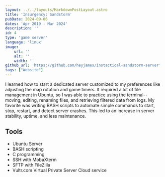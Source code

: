 ```yaml
---
layout: ../../layouts/MarkdownPostLayout.astro
title: 'Insurgency: Sandstorm'
pubDate: 2024-09-06
dates: 'Apr 2019 - Mar 2024'
description: ''
id: 4
type: 'game server'
language: 'linux'
image:
    url: ''
    alt: ''
    width: ''
github_url: 'https://github.com/heyjames/instactical-sandstorm-server'
tags: ["Website"]
---
```

I learned how to start a dedicated server customized to my preferences like adjusting the map rotation and game timers. It required a lot of file management in Ubuntu, so I was able to practice using the terminal--moving, editing, renaming files, and retrieving filtered data from logs. My favorite was writing BASH scripts to automate simple commands to start, stop, restart, and detect server crashes. This led to an increase in server stability, uptime, and less maintenance.
## Tools
- Ubuntu Server
- BASH scripting
- C programming
- SSH with MobaXterm
- SFTP with FileZilla
- Vultr.com Virtual Private Server Cloud service